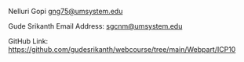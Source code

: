    
Nelluri Gopi
gng75@umsystem.edu

Gude Srikanth
Email Address: sgcnm@umsystem.edu

GitHub Link: https://github.com/gudesrikanth/webcourse/tree/main/Webpart/ICP10
